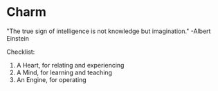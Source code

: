 # Charm
"The true sign of intelligence is not knowledge but imagination." -Albert Einstein

Checklist:
1. A Heart, for relating and experiencing
2. A Mind, for learning and teaching
3. An Engine, for operating